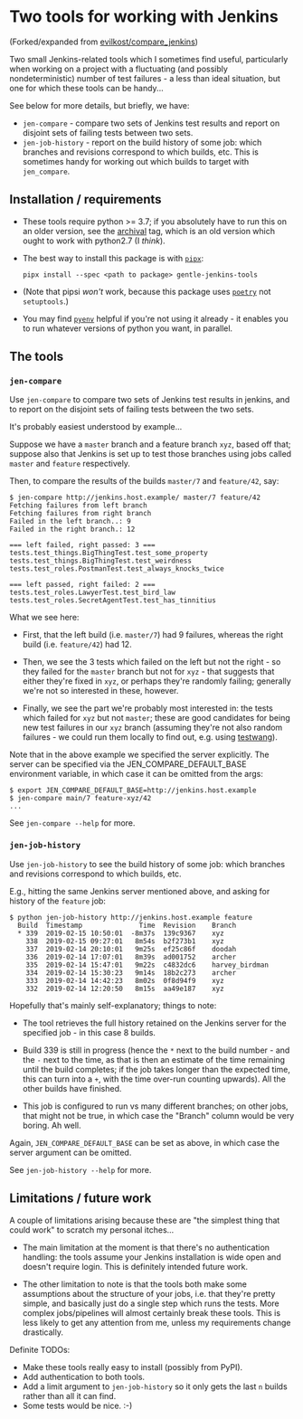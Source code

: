 # Two tools for working with Jenkins

(Forked/expanded from
[evilkost/compare_jenkins](https://github.com/evilkost/compare_jenkins))

Two small Jenkins-related tools which I sometimes find useful, particularly when
working on a project with a fluctuating (and possibly nondeterministic) number
of test failures - a less than ideal situation, but one for which these tools
can be handy...

See below for more details, but briefly, we have:

* `jen-compare` - compare two sets of Jenkins test results and report on
  disjoint sets of failing tests between two sets.
* `jen-job-history` - report on the build history of some job: which branches
  and revisions correspond to which builds, etc.  This is sometimes handy for
  working out which builds to target with `jen_compare`.



## Installation / requirements

* These tools require python >= 3.7; if you absolutely have to run this on an
  older version, see the
  [archival](https://github.com/gimbo/gentle-jenkins-tools/tree/archival) tag,
  which is an old version which ought to work with python2.7 (I _think_).

* The best way to install this package is with
  [`pipx`](https://github.com/pipxproject/pipx):

  ```shell
  pipx install --spec <path to package> gentle-jenkins-tools
  ```

* (Note that pipsi _won't_ work, because this package uses
  [`poetry`](https://github.com/sdispater/poetry) not `setuptools`.)

* You may find [`pyenv`](https://github.com/pyenv/pyenv) helpful if you're not
  using it already - it enables you to run whatever versions of python you want,
  in parallel.



## The tools



### `jen-compare`

Use `jen-compare` to compare two sets of Jenkins test results in jenkins, and to
report on the disjoint sets of failing tests between the two sets.

It's probably easiest understood by example...

Suppose we have a `master` branch and a feature branch `xyz`, based off that;
suppose also that Jenkins is set up to test those branches using jobs called
`master` and `feature` respectively.

Then, to compare the results of the builds `master/7` and `feature/42`, say:

```shell
$ jen-compare http://jenkins.host.example/ master/7 feature/42
Fetching failures from left branch
Fetching failures from right branch
Failed in the left branch..: 9
Failed in the right branch.: 12

=== left failed, right passed: 3 ===
tests.test_things.BigThingTest.test_some_property
tests.test_things.BigThingTest.test_weirdness
tests.test_roles.PostmanTest.test_always_knocks_twice

=== left passed, right failed: 2 ===
tests.test_roles.LawyerTest.test_bird_law
tests.test_roles.SecretAgentTest.test_has_tinnitius
```

What we see here:

* First, that the left build (i.e. `master/7`) had 9 failures, whereas the right
  build (i.e.  `feature/42`) had 12.

* Then, we see the 3 tests which failed on the left but not the right - so they
  failed for the `master` branch but not for `xyz` - that suggests that either
  they're fixed in `xyz`, or perhaps they're randomly failing; generally we're
  not so interested in these, however.

* Finally, we see the part we're probably most interested in: the tests which
  failed for `xyz` but not `master`; these are good candidates for being new
  test failures in our `xyz` branch (assuming they're not also random failures -
  we could run them locally to find out, e.g. using
  [testwang](https://github.com/gimbo/testwang)).

Note that in the above example we specified the server explicitly. The server
can be specified via the JEN_COMPARE_DEFAULT_BASE environment variable, in which
case it can be omitted from the args:

```shell
$ export JEN_COMPARE_DEFAULT_BASE=http://jenkins.host.example
$ jen-compare main/7 feature-xyz/42
...
```

See `jen-compare --help` for more.



### `jen-job-history`

Use `jen-job-history` to see the build history of some job: which branches and
  revisions correspond to which builds, etc.

E.g., hitting the same Jenkins server mentioned above, and asking for history of
the `feature` job:

```shell
$ python jen-job-history http://jenkins.host.example feature
  Build  Timestamp              Time  Revision    Branch
  * 339  2019-02-15 10:50:01  -8m37s  139c9367    xyz
    338  2019-02-15 09:27:01   8m54s  b2f273b1    xyz
    337  2019-02-14 20:10:01   9m25s  ef25c86f    doodah
    336  2019-02-14 17:07:01   8m39s  ad001752    archer
    335  2019-02-14 15:47:01   9m22s  c4832dc6    harvey_birdman
    334  2019-02-14 15:30:23   9m14s  18b2c273    archer
    333  2019-02-14 14:42:23   8m02s  0f8d94f9    xyz
    332  2019-02-14 12:20:50   8m15s  aa49e187    xyz
```

Hopefully that's mainly self-explanatory; things to note:

* The tool retrieves the full history retained on the Jenkins server for the
  specified job - in this case 8 builds.

* Build 339 is still in progress (hence the `*` next to the build number - and
  the `-` next to the time, as that is then an estimate of the time remaining
  until the build completes; if the job takes longer than the expected time,
  this can turn into a `+`, with the time over-run counting upwards). All the
  other builds have finished.

* This job is configured to run vs many different branches; on other jobs, that
  might not be true, in which case the "Branch" column would be very boring.  Ah
  well.

Again, `JEN_COMPARE_DEFAULT_BASE` can be set as above, in which case the server
argument can be omitted.

See `jen-job-history --help` for more.



## Limitations / future work

A couple of limitations arising because these are "the simplest thing that could
work" to scratch my personal itches...

* The main limitation at the moment is that there's no authentication handling:
  the tools assume your Jenkins installation is wide open and doesn't require
  login.  This is definitely intended future work.

* The other limitation to note is that the tools both make some assumptions
  about the structure of your jobs, i.e. that they're pretty simple, and
  basically just do a single step which runs the tests.  More complex
  jobs/pipelines will almost certainly break these tools.  This is less likely
  to get any attention from me, unless my requirements change drastically.

Definite TODOs:

* Make these tools really easy to install (possibly from PyPI).
* Add authentication to both tools.
* Add a limit argument to `jen-job-history` so it only gets the last `n` builds
  rather than all it can find.
* Some tests would be nice. :-)
